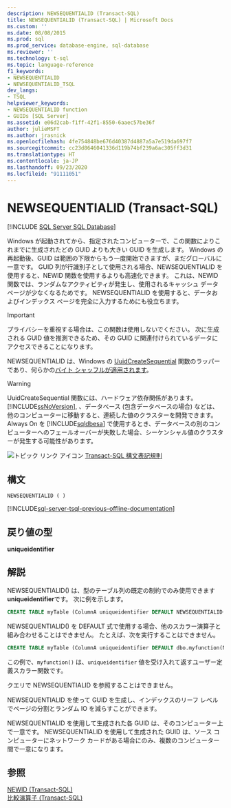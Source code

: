 ```yaml
---
description: NEWSEQUENTIALID (Transact-SQL)
title: NEWSEQUENTIALID (Transact-SQL) | Microsoft Docs
ms.custom: ''
ms.date: 08/08/2015
ms.prod: sql
ms.prod_service: database-engine, sql-database
ms.reviewer: ''
ms.technology: t-sql
ms.topic: language-reference
f1_keywords:
- NEWSEQUENTIALID
- NEWSEQUENTIALID_TSQL
dev_langs:
- TSQL
helpviewer_keywords:
- NEWSEQUENTIALID function
- GUIDs [SQL Server]
ms.assetid: e06d2cab-f1ff-42f1-8550-6aaec57be36f
author: julieMSFT
ms.author: jrasnick
ms.openlocfilehash: 4fe754848be676d40387d4887a5a7e519da697f7
ms.sourcegitcommit: cc23d8646041336d119b74bf239a6ac305ff3d31
ms.translationtype: HT
ms.contentlocale: ja-JP
ms.lasthandoff: 09/23/2020
ms.locfileid: "91111051"
---
```

# <a name="newsequentialid-transact-sql"></a>NEWSEQUENTIALID (Transact-SQL)
[!INCLUDE [SQL Server SQL Database](../../includes/applies-to-version/sql-asdb.md)]

  Windows が起動されてから、指定されたコンピューターで、この関数によりこれまでに生成されたどの GUID よりも大きい GUID を生成します。 Windows の再起動後、GUID は範囲の下限からもう一度開始できますが、まだグローバルに一意です。 GUID 列が行識別子として使用される場合、NEWSEQUENTIALID を使用すると、NEWID 関数を使用するよりも高速化できます。 これは、NEWID 関数では、ランダムなアクティビティが発生し、使用されるキャッシュ データ ページが少なくなるためです。 NEWSEQUENTIALID を使用すると、データおよびインデックス ページを完全に入力するためにも役立ちます。  
  
> [!IMPORTANT]  
>  プライバシーを重視する場合は、この関数は使用しないでください。 次に生成される GUID 値を推測できるため、その GUID に関連付けられているデータにアクセスできることになります。  
  
 NEWSEQUENTIALID は、Windows の [UuidCreateSequential](https://go.microsoft.com/fwlink/?LinkId=164027) 関数のラッパーであり、何らかの[バイト シャッフルが適用されます](https://blogs.msdn.microsoft.com/dbrowne/2012/07/03/how-to-generate-sequential-guids-for-sql-server-in-net/)。
  
> [!WARNING]  
>  UuidCreateSequential 関数には、ハードウェア依存関係があります。 [!INCLUDE[ssNoVersion](../../includes/ssnoversion-md.md)], 、データベース (包含データベースの場合) などは、他のコンピューターに移動すると、連続した値のクラスターを開発できます。 Always On を [!INCLUDE[sqldbesa](../../includes/sqldbesa-md.md)] で使用するとき、データベースの別のコンピューターへのフェールオーバーが失敗した場合、シーケンシャル値のクラスターが発生する可能性があります。  
  
 ![トピック リンク アイコン](../../database-engine/configure-windows/media/topic-link.gif "トピック リンク アイコン") [Transact-SQL 構文表記規則](../../t-sql/language-elements/transact-sql-syntax-conventions-transact-sql.md)  
  
## <a name="syntax"></a>構文  
  
```syntaxsql
NEWSEQUENTIALID ( )  
```

[!INCLUDE[sql-server-tsql-previous-offline-documentation](../../includes/sql-server-tsql-previous-offline-documentation.md)]


## <a name="return-type"></a>戻り値の型  
 **uniqueidentifier**  
  
## <a name="remarks"></a>解説  
 NEWSEQUENTIALID() は、型のテーブル列の既定の制約でのみ使用できます **uniqueidentifier**です。 次に例を示します。  
  
```sql  
CREATE TABLE myTable (ColumnA uniqueidentifier DEFAULT NEWSEQUENTIALID());   
```  
  
 NEWSEQUENTIALID() を DEFAULT 式で使用する場合、他のスカラー演算子と組み合わせることはできません。 たとえば、次を実行することはできません。  
  
```sql 
CREATE TABLE myTable (ColumnA uniqueidentifier DEFAULT dbo.myfunction(NEWSEQUENTIALID()));  
```  
  
 この例で、`myfunction()` は、`uniqueidentifier` 値を受け入れて返すユーザー定義スカラー関数です。  
  
 クエリで NEWSEQUENTIALID を参照することはできません。  
  
 NEWSEQUENTIALID を使って GUID を生成し、インデックスのリーフ レベルでページの分割とランダム IO を減らすことができます。  
  
 NEWSEQUENTIALID を使用して生成された各 GUID は、そのコンピューター上で一意です。 NEWSEQUENTIALID を使用して生成された GUID は、ソース コンピューターにネットワーク カードがある場合にのみ、複数のコンピューター間で一意になります。  
  
## <a name="see-also"></a>参照  
 [NEWID &#40;Transact-SQL&#41;](../../t-sql/functions/newid-transact-sql.md)   
 [比較演算子 &#40;Transact-SQL&#41;](../../t-sql/language-elements/comparison-operators-transact-sql.md)  
  
  
